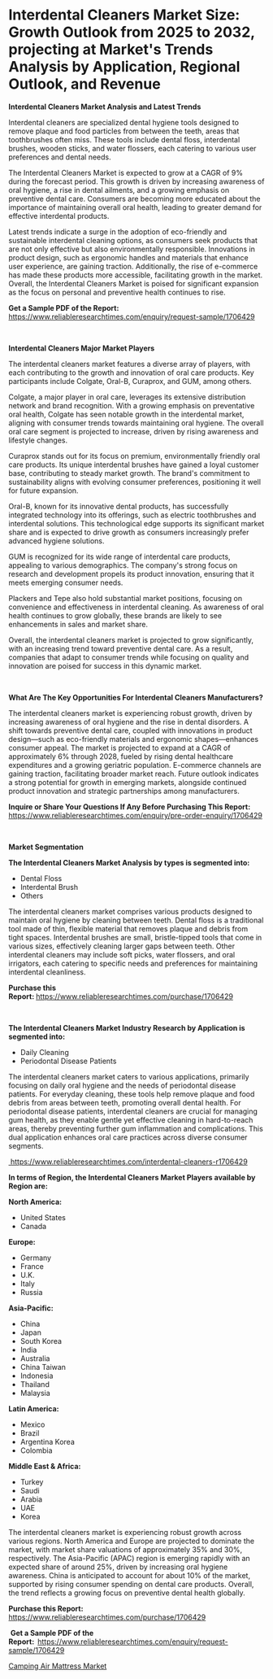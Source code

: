<p><h1>Interdental Cleaners Market Size: Growth Outlook from 2025 to 2032, projecting at Market's Trends Analysis by Application, Regional Outlook, and Revenue</h1></p><p><strong>Interdental Cleaners Market Analysis and Latest Trends</strong></p>
<p><p>Interdental cleaners are specialized dental hygiene tools designed to remove plaque and food particles from between the teeth, areas that toothbrushes often miss. These tools include dental floss, interdental brushes, wooden sticks, and water flossers, each catering to various user preferences and dental needs. </p><p>The Interdental Cleaners Market is expected to grow at a CAGR of 9% during the forecast period. This growth is driven by increasing awareness of oral hygiene, a rise in dental ailments, and a growing emphasis on preventive dental care. Consumers are becoming more educated about the importance of maintaining overall oral health, leading to greater demand for effective interdental products.</p><p>Latest trends indicate a surge in the adoption of eco-friendly and sustainable interdental cleaning options, as consumers seek products that are not only effective but also environmentally responsible. Innovations in product design, such as ergonomic handles and materials that enhance user experience, are gaining traction. Additionally, the rise of e-commerce has made these products more accessible, facilitating growth in the market. Overall, the Interdental Cleaners Market is poised for significant expansion as the focus on personal and preventive health continues to rise.</p></p>
<p><strong>Get a Sample PDF of the Report:&nbsp;</strong> <a href="https://www.reliableresearchtimes.com/enquiry/request-sample/1706429?utm_campaign=2189&utm_medium=2&utm_source=Github&utm_content=ia&utm_term=09022025&utm_id=interdental-cleaners">https://www.reliableresearchtimes.com/enquiry/request-sample/1706429</a></p>
<p>&nbsp;</p>
<p><strong>Interdental Cleaners Major Market Players</strong></p>
<p><p>The interdental cleaners market features a diverse array of players, with each contributing to the growth and innovation of oral care products. Key participants include Colgate, Oral-B, Curaprox, and GUM, among others. </p><p>Colgate, a major player in oral care, leverages its extensive distribution network and brand recognition. With a growing emphasis on preventative oral health, Colgate has seen notable growth in the interdental market, aligning with consumer trends towards maintaining oral hygiene. The overall oral care segment is projected to increase, driven by rising awareness and lifestyle changes.</p><p>Curaprox stands out for its focus on premium, environmentally friendly oral care products. Its unique interdental brushes have gained a loyal customer base, contributing to steady market growth. The brand's commitment to sustainability aligns with evolving consumer preferences, positioning it well for future expansion.</p><p>Oral-B, known for its innovative dental products, has successfully integrated technology into its offerings, such as electric toothbrushes and interdental solutions. This technological edge supports its significant market share and is expected to drive growth as consumers increasingly prefer advanced hygiene solutions.</p><p>GUM is recognized for its wide range of interdental care products, appealing to various demographics. The company's strong focus on research and development propels its product innovation, ensuring that it meets emerging consumer needs.</p><p>Plackers and Tepe also hold substantial market positions, focusing on convenience and effectiveness in interdental cleaning. As awareness of oral health continues to grow globally, these brands are likely to see enhancements in sales and market share.</p><p>Overall, the interdental cleaners market is projected to grow significantly, with an increasing trend toward preventive dental care. As a result, companies that adapt to consumer trends while focusing on quality and innovation are poised for success in this dynamic market.</p></p>
<p>&nbsp;</p>
<p><strong>What Are The Key Opportunities For Interdental Cleaners Manufacturers?</strong></p>
<p><p>The interdental cleaners market is experiencing robust growth, driven by increasing awareness of oral hygiene and the rise in dental disorders. A shift towards preventive dental care, coupled with innovations in product design—such as eco-friendly materials and ergonomic shapes—enhances consumer appeal. The market is projected to expand at a CAGR of approximately 6% through 2028, fueled by rising dental healthcare expenditures and a growing geriatric population. E-commerce channels are gaining traction, facilitating broader market reach. Future outlook indicates a strong potential for growth in emerging markets, alongside continued product innovation and strategic partnerships among manufacturers.</p></p>
<p><strong>Inquire or Share Your Questions If Any Before Purchasing This Report:</strong> <a href="https://www.reliableresearchtimes.com/enquiry/pre-order-enquiry/1706429?utm_campaign=2189&utm_medium=2&utm_source=Github&utm_content=ia&utm_term=09022025&utm_id=interdental-cleaners">https://www.reliableresearchtimes.com/enquiry/pre-order-enquiry/1706429</a></p>
<p>&nbsp;</p>
<p><strong>Market Segmentation</strong></p>
<p><strong>The Interdental Cleaners Market Analysis by types is segmented into:</strong></p>
<p><ul><li>Dental Floss</li><li>Interdental Brush</li><li>Others</li></ul></p>
<p><p>The interdental cleaners market comprises various products designed to maintain oral hygiene by cleaning between teeth. Dental floss is a traditional tool made of thin, flexible material that removes plaque and debris from tight spaces. Interdental brushes are small, bristle-tipped tools that come in various sizes, effectively cleaning larger gaps between teeth. Other interdental cleaners may include soft picks, water flossers, and oral irrigators, each catering to specific needs and preferences for maintaining interdental cleanliness.</p></p>
<p><strong>Purchase this Report:&nbsp;</strong><a href="https://www.reliableresearchtimes.com/purchase/1706429?utm_campaign=2189&utm_medium=2&utm_source=Github&utm_content=ia&utm_term=09022025&utm_id=interdental-cleaners">https://www.reliableresearchtimes.com/purchase/1706429</a></p>
<p>&nbsp;</p>
<p><strong>The Interdental Cleaners Market Industry Research by Application is segmented into:</strong></p>
<p><ul><li>Daily Cleaning</li><li>Periodontal Disease Patients</li></ul></p>
<p><p>The interdental cleaners market caters to various applications, primarily focusing on daily oral hygiene and the needs of periodontal disease patients. For everyday cleaning, these tools help remove plaque and food debris from areas between teeth, promoting overall dental health. For periodontal disease patients, interdental cleaners are crucial for managing gum health, as they enable gentle yet effective cleaning in hard-to-reach areas, thereby preventing further gum inflammation and complications. This dual application enhances oral care practices across diverse consumer segments.</p></p>
<p><a href="https://www.reliableresearchtimes.com/interdental-cleaners-r1706429?utm_campaign=2189&utm_medium=2&utm_source=Github&utm_content=ia&utm_term=09022025&utm_id=interdental-cleaners">&nbsp;https://www.reliableresearchtimes.com/interdental-cleaners-r1706429</a></p>
<p><strong>In terms of Region, the Interdental Cleaners Market Players available by Region are:</strong></p>
<p>
    <p> <strong> North America: </strong>
        <ul>
            <li>United States</li>
            <li>Canada</li>
        </ul>
        </p> 
    <p> <strong> Europe: </strong>
        <ul>
            <li>Germany</li>
            <li>France</li>
            <li>U.K.</li>
            <li>Italy</li>
            <li>Russia</li>
        </ul>
        </p> 
    <p> <strong> Asia-Pacific: </strong>
        <ul>
            <li>China</li>
            <li>Japan</li>
            <li>South Korea</li>
            <li>India</li>
            <li>Australia</li>
            <li>China Taiwan</li>
            <li>Indonesia</li>
            <li>Thailand</li>
            <li>Malaysia</li>
        </ul>
        </p> 
    <p> <strong> Latin America: </strong>
        <ul>
            <li>Mexico</li>
            <li>Brazil</li>
            <li>Argentina Korea</li>
            <li>Colombia</li>
        </ul>
        </p> 
    <p> <strong> Middle East & Africa: </strong>
        <ul>
            <li>Turkey</li>
            <li>Saudi</li>
            <li>Arabia</li>
            <li>UAE</li>
            <li>Korea</li>
        </ul>
    </p>
    </p>
<p><p>The interdental cleaners market is experiencing robust growth across various regions. North America and Europe are projected to dominate the market, with market share valuations of approximately 35% and 30%, respectively. The Asia-Pacific (APAC) region is emerging rapidly with an expected share of around 25%, driven by increasing oral hygiene awareness. China is anticipated to account for about 10% of the market, supported by rising consumer spending on dental care products. Overall, the trend reflects a growing focus on preventive dental health globally.</p></p>
<p><strong>Purchase this Report: </strong><a href="https://www.reliableresearchtimes.com/purchase/1706429?utm_campaign=2189&utm_medium=2&utm_source=Github&utm_content=ia&utm_term=09022025&utm_id=interdental-cleaners">https://www.reliableresearchtimes.com/purchase/1706429</a></p>
<p>&nbsp;<strong>Get a Sample PDF of the Report:&nbsp;&nbsp;</strong><a href="https://www.reliableresearchtimes.com/enquiry/request-sample/1706429?utm_campaign=2189&utm_medium=2&utm_source=Github&utm_content=ia&utm_term=09022025&utm_id=interdental-cleaners">https://www.reliableresearchtimes.com/enquiry/request-sample/1706429</a></p>
<p><strong></strong></p>
<p><p><a href="https://github.com/NargisHussain75/Market-Research-Report-List-1/blob/main/camping-air-mattress-market.md?utm_campaign=2189&utm_medium=2&utm_source=Github&utm_content=ia&utm_term=09022025&utm_id=interdental-cleaners">Camping Air Mattress Market</a></p></p>